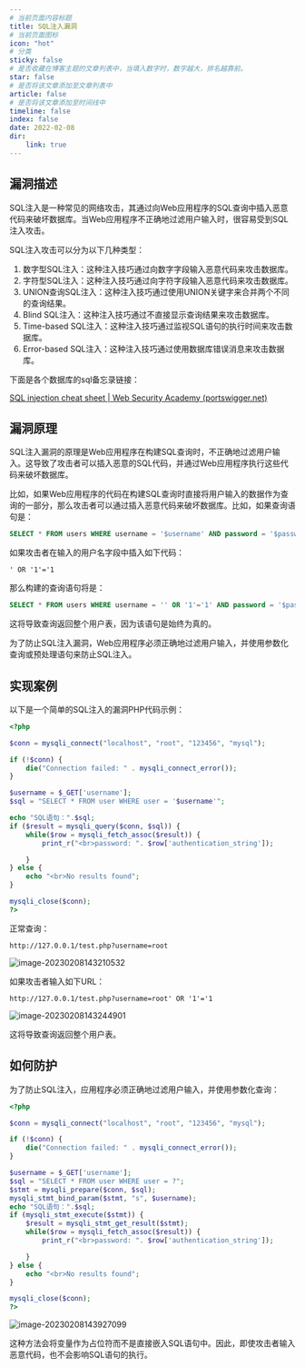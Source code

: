 ```yaml
---
# 当前页面内容标题
title: SQL注入漏洞
# 当前页面图标
icon: "hot"
# 分类
sticky: false
# 是否收藏在博客主题的文章列表中，当填入数字时，数字越大，排名越靠前。
star: false
# 是否将该文章添加至文章列表中
article: false
# 是否将该文章添加至时间线中
timeline: false
index: false
date: 2022-02-08
dir:
    link: true
---
```


## 漏洞描述

SQL注入是一种常见的网络攻击，其通过向Web应用程序的SQL查询中插入恶意代码来破坏数据库。当Web应用程序不正确地过滤用户输入时，很容易受到SQL注入攻击。

SQL注入攻击可以分为以下几种类型：

1. 数字型SQL注入：这种注入技巧通过向数字字段输入恶意代码来攻击数据库。
2. 字符型SQL注入：这种注入技巧通过向字符字段输入恶意代码来攻击数据库。
3. UNION查询SQL注入：这种注入技巧通过使用UNION关键字来合并两个不同的查询结果。
4. Blind SQL注入：这种注入技巧通过不直接显示查询结果来攻击数据库。
5. Time-based SQL注入：这种注入技巧通过监视SQL语句的执行时间来攻击数据库。
6. Error-based SQL注入：这种注入技巧通过使用数据库错误消息来攻击数据库。

下面是各个数据库的sql备忘录链接：

[SQL injection cheat sheet | Web Security Academy (portswigger.net)](https://portswigger.net/web-security/sql-injection/cheat-sheet)

## 漏洞原理

SQL注入漏洞的原理是Web应用程序在构建SQL查询时，不正确地过滤用户输入。这导致了攻击者可以插入恶意的SQL代码，并通过Web应用程序执行这些代码来破坏数据库。

比如，如果Web应用程序的代码在构建SQL查询时直接将用户输入的数据作为查询的一部分，那么攻击者可以通过插入恶意代码来破坏数据库。比如，如果查询语句是：

```sql
SELECT * FROM users WHERE username = '$username' AND password = '$password';
```

如果攻击者在输入的用户名字段中插入如下代码：

```
' OR '1'='1
```

那么构建的查询语句将是：

```sql
SELECT * FROM users WHERE username = '' OR '1'='1' AND password = '$password';
```

这将导致查询返回整个用户表，因为该语句是始终为真的。

为了防止SQL注入漏洞，Web应用程序必须正确地过滤用户输入，并使用参数化查询或预处理语句来防止SQL注入。

## 实现案例

以下是一个简单的SQL注入的漏洞PHP代码示例：

```php
<?php

$conn = mysqli_connect("localhost", "root", "123456", "mysql");

if (!$conn) {
    die("Connection failed: " . mysqli_connect_error());
}

$username = $_GET['username'];
$sql = "SELECT * FROM user WHERE user = '$username'";

echo "SQL语句：".$sql;
if ($result = mysqli_query($conn, $sql)) {
    while($row = mysqli_fetch_assoc($result)) {
		print_r("<br>password: ". $row['authentication_string']);

    }
} else {
    echo "<br>No results found";
}

mysqli_close($conn);
?>
```

正常查询：

```
http://127.0.0.1/test.php?username=root
```

![image-20230208143210532](/SQL%E6%B3%A8%E5%85%A5/image-20230208143210532.png)

如果攻击者输入如下URL：

```
http://127.0.0.1/test.php?username=root' OR '1'='1
```

![image-20230208143244901](/SQL%E6%B3%A8%E5%85%A5/image-20230208143244901.png)

这将导致查询返回整个用户表。

## 如何防护

为了防止SQL注入，应用程序必须正确地过滤用户输入，并使用参数化查询：

```php
<?php

$conn = mysqli_connect("localhost", "root", "123456", "mysql");

if (!$conn) {
    die("Connection failed: " . mysqli_connect_error());
}

$username = $_GET['username'];
$sql = "SELECT * FROM user WHERE user = ?";
$stmt = mysqli_prepare($conn, $sql);
mysqli_stmt_bind_param($stmt, "s", $username);
echo "SQL语句：".$sql;
if (mysqli_stmt_execute($stmt)) {
	$result = mysqli_stmt_get_result($stmt);
    while($row = mysqli_fetch_assoc($result)) {
		print_r("<br>password: ". $row['authentication_string']);

    }
} else {
    echo "<br>No results found";
}

mysqli_close($conn);
?>
```

![image-20230208143927099](/SQL%E6%B3%A8%E5%85%A5/image-20230208143927099.png)

这种方法会将变量作为占位符而不是直接嵌入SQL语句中。因此，即使攻击者输入恶意代码，也不会影响SQL语句的执行。
